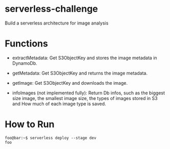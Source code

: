 # serverless-challenge
Build a serverless architecture for image analysis 

# Functions 

- extractMetadata:
    Get S3ObjectKey and stores the image metadata in DynamoDb.

- getMetadata:
    Get S3ObjectKey and returns the image metadata.

- getImage:
    Get S3ObjectKey and downloads the image. 

- infoImages (not implemented fully):
    Return Db infos, such as the biggest size image, the smallest image size, the types of images stored in S3 and How much of each image type is saved.


# How to Run

```console
foo@bar:~$ serverless deploy --stage dev
foo
```



